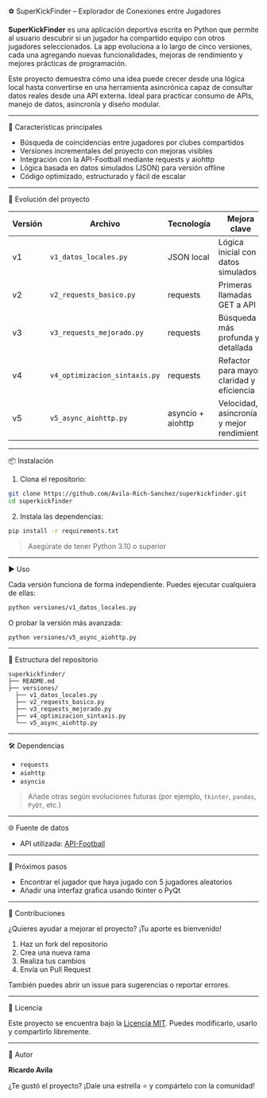 ⚽ SuperKickFinder – Explorador de Conexiones entre Jugadores

**SuperKickFinder** es una aplicación deportiva escrita en Python que permite al usuario descubrir si un jugador ha compartido equipo con otros jugadores seleccionados. La app evoluciona a lo largo de cinco versiones, cada una agregando nuevas funcionalidades, mejoras de rendimiento y mejores prácticas de programación.

Este proyecto demuestra cómo una idea puede crecer desde una lógica local hasta convertirse en una herramienta asincrónica capaz de consultar datos reales desde una API externa. Ideal para practicar consumo de APIs, manejo de datos, asincronía y diseño modular.

---

🚀 Características principales

- Búsqueda de coincidencias entre jugadores por clubes compartidos
- Versiones incrementales del proyecto con mejoras visibles
- Integración con la API-Football mediante requests y aiohttp
- Lógica basada en datos simulados (JSON) para versión offline
- Código optimizado, estructurado y fácil de escalar

---

🧠 Evolución del proyecto

| Versión | Archivo | Tecnología | Mejora clave |
|--------|---------|------------|--------------|
| v1     | `v1_datos_locales.py` | JSON local | Lógica inicial con datos simulados |
| v2     | `v2_requests_basico.py` | requests | Primeras llamadas GET a API |
| v3     | `v3_requests_mejorado.py` | requests | Búsqueda más profunda y detallada |
| v4     | `v4_optimizacion_sintaxis.py` | requests | Refactor para mayor claridad y eficiencia |
| v5     | `v5_async_aiohttp.py` | asyncio + aiohttp | Velocidad, asincronía y mejor rendimiento |

---

📦 Instalación

1. Clona el repositorio:

```bash
git clone https://github.com/Avila-Rich-Sanchez/superkickfinder.git
cd superkickfinder
```

2. Instala las dependencias:

```bash
pip install -r requirements.txt
```

> Asegúrate de tener Python 3.10 o superior

---

▶️ Uso

Cada versión funciona de forma independiente. Puedes ejecutar cualquiera de ellas:

```bash
python versiones/v1_datos_locales.py
```

O probar la versión más avanzada:

```bash
python versiones/v5_async_aiohttp.py
```

---

📁 Estructura del repositorio

```text
superkickfinder/
├── README.md
├── versiones/
  ├── v1_datos_locales.py
  ├── v2_requests_basico.py
  ├── v3_requests_mejorado.py
  ├── v4_optimizacion_sintaxis.py
  └── v5_async_aiohttp.py
```

---

🛠 Dependencias

- `requests`
- `aiohttp`
- `asyncio`

> Añade otras según evoluciones futuras (por ejemplo, `tkinter`, `pandas`, `PyQt`, etc.)

---

🌐 Fuente de datos

- API utilizada: [API-Football](https://www.api-football.com/)

---

🌟 Próximos pasos

- Encontrar el jugador que haya jugado con 5 jugadores aleatorios
- Añadir una interfaz grafica usando tkinter o PyQt

---

🤝 Contribuciones

¿Quieres ayudar a mejorar el proyecto? ¡Tu aporte es bienvenido!

1. Haz un fork del repositorio
2. Crea una nueva rama
3. Realiza tus cambios
4. Envía un Pull Request

También puedes abrir un issue para sugerencias o reportar errores.

---

📄 Licencia

Este proyecto se encuentra bajo la [Licencia MIT](LICENSE). Puedes modificarlo, usarlo y compartirlo libremente.

---

👤 Autor

**Ricardo Avila**

¿Te gustó el proyecto? ¡Dale una estrella ⭐ y compártelo con la comunidad!

